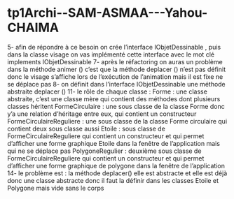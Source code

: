 # tp1Archi--SAM-ASMAA---Yahou-CHAIMA
5- afin de répondre à ce besoin on crée l’interface IObjetDessinable , puis dans la classe visage on vas implémenté cette interface avec le mot clé implements IObjetDessinable 
7- après le réfactoring on auras un problème dans la méthode animer () c’est que la méthode deplacer () n’est pas définit donc le visage s’affiche lors de l’exécution de l’animation mais il est fixe ne se déplace pas 
8- on définit dans l’interface IObjetDessinable une méthode abstraite deplacer () 
11- le rôle de chaque classe : 
Forme : une classe abstraite, c’est une classe mère qui contient des méthodes dont plusieurs classes héritent
FormeCirculaire : une sous classe de la classe Forme donc y’a une relation d’héritage entre eux, qui contient un constructeur 
FormeCirculaireReguliere : une sous classe de la classe Forme circulaire qui contient deux sous classe aussi
Etoile : sous classe de FormeCirculaireReguliere qui contient un constructeur et qui permet d’afficher une forme graphique Etoile dans la fenêtre de l’application mais qui ne se déplace pas 
PolygoneRegulier :  deuxième sous classe de FormeCirculaireReguliere qui contient un constructeur et qui permet d’afficher une forme graphique de polygone dans la fenêtre de l’application
14- le problème est : la méthode deplacer() elle est abstracte et elle est déjà donc une classe abstracte donc il faut la définir dans les classes Etoile et Polygone mais vide sans le corps  
